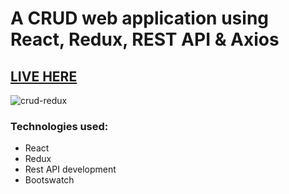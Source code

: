 # A CRUD web application using React, Redux, REST API & Axios

## [LIVE HERE](https://mikaelpizzi-crud-redux.netlify.app/)

![crud-redux](https://user-images.githubusercontent.com/26292499/205521145-5b1b455e-dc43-46fd-bb25-817c068d1e52.jpg)

### Technologies used:

* React
* Redux
* Rest API development
* Bootswatch
